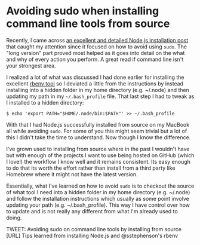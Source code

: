 # Avoiding sudo when installing command line tools from source

Recently, I came across [an excellent and detailed Node.js installation post](http://increaseyourgeek.wordpress.com/2010/08/18/install-node-js-without-using-sudo/) that caught my attention since it focused on how to avoid using ```sudo```. The "long version" part proved most helped as it goes into detail on the what and why of every action you perform. A great read if command line isn't your strongest area.

I realized a lot of what was discussed I had done earlier for installing the excellent [rbenv tool](https://github.com/sstephenson/rbenv) so I deviated a little from the instructions by instead installing into a hidden folder in my home directory (e.g. ~/.node) and then updating my path in my ```~/.bash_profile``` file. That last step I had to tweak as I installed to a hidden directory:

	$ echo 'export PATH="$HOME/.node/bin:$PATH"' >> ~/.bash_profile

With that I had Node.js successfully installed from source on my MacBook all while avoiding ```sudo```. For some of you this might seem trivial but a lot of this I didn't take the time to understand. Now though I know the difference.

I've grown used to installing from source where in the past I wouldn't have but with enough of the projects I want to use being hosted on GitHub (which I love!) the workflow I know well and it remains consistent. Its easy enough to do that its worth the effort rather than install from a third party like Homebrew where it might not have the latest version.



Essentially, what I've learned on how to avoid ```sudo``` is to checkout the source of what tool I need into a hidden folder in my home directory (e.g. ~/.node) and follow the installation instructions which usually as some point involve updating your path (e.g. ~/.bash_profile). This way I have control over how to update and is not really any different from what I'm already used to doing.

TWEET: Avoiding sudo on command line tools by installing from source [URL] Tips learned from installing Node.js and @sstephenson's rbenv